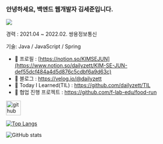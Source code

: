 ### 안녕하세요, 백엔드 웹개발자 김세준입니다.
![](https://arturssmirnovs.github.io/github-profile-readme-generator/images/banner.png)

경력 : 
2021.04 ~ 2022.02. 쌍용정보통신

기술: Java / JavaScript / Spring

- 🌱 프로필 : [https://notion.so/KIMSEJUN](https://www.notion.so/dailyzett/KIM-SE-JUN-def55dcf484a4d5d876c5cdbf6a9d63c)
- 🌱 블로그 : https://velog.io/@dailyzett
- 🌱 Today I Learned(TIL) : https://github.com/dailyzett/TIL
- 🌱 협업 진행 프로젝트 : https://github.com/f-lab-edu/food-run

[<img src='https://cdn.jsdelivr.net/npm/simple-icons@3.0.1/icons/github.svg' alt='github' height='40'>](https://github.com/dailyzett)  

[![Top Langs](https://github-readme-stats.vercel.app/api/top-langs/?username=dailyzett)](https://github.com/anuraghazra/github-readme-stats)

![GitHub stats](https://github-readme-stats.vercel.app/api?username=dailyzett&show_icons=true)  

 
